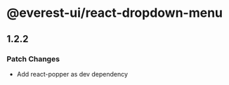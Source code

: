 # @everest-ui/react-dropdown-menu

## 1.2.2

### Patch Changes

- Add react-popper as dev dependency
